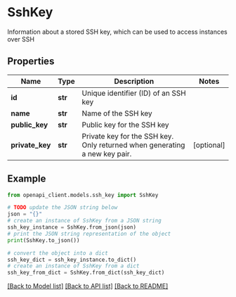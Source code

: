 # SshKey

Information about a stored SSH key, which can be used to access instances over SSH

## Properties

Name | Type | Description | Notes
------------ | ------------- | ------------- | -------------
**id** | **str** | Unique identifier (ID) of an SSH key | 
**name** | **str** | Name of the SSH key | 
**public_key** | **str** | Public key for the SSH key | 
**private_key** | **str** | Private key for the SSH key. Only returned when generating a new key pair. | [optional] 

## Example

```python
from openapi_client.models.ssh_key import SshKey

# TODO update the JSON string below
json = "{}"
# create an instance of SshKey from a JSON string
ssh_key_instance = SshKey.from_json(json)
# print the JSON string representation of the object
print(SshKey.to_json())

# convert the object into a dict
ssh_key_dict = ssh_key_instance.to_dict()
# create an instance of SshKey from a dict
ssh_key_from_dict = SshKey.from_dict(ssh_key_dict)
```
[[Back to Model list]](../README.md#documentation-for-models) [[Back to API list]](../README.md#documentation-for-api-endpoints) [[Back to README]](../README.md)



